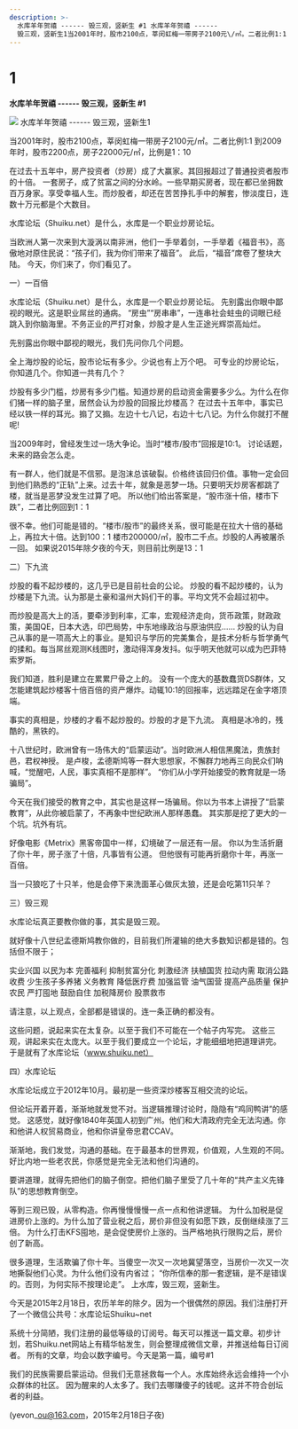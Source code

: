 ```yaml
---
description: >-
  水库羊年贺禧 ------ 毁三观，竖新生 #1 水库羊年贺禧 ------
  毁三观，竖新生1当2001年时，股市2100点，莘闵虹梅一带房子2100元\/㎡。二者比例1:1 到2009年
---
```


# 1

**水库羊年贺禧 ------ 毁三观，竖新生 \#1**

![](https://zhbjob.gitbooks.io/yevon_ou/content/640-2.jpeg) 水库羊年贺禧 ------ 毁三观，竖新生1

当2001年时，股市2100点，莘闵虹梅一带房子2100元\/㎡。二者比例1:1 到2009年时，股市2200点，房子22000元\/㎡，比例是1：10

在过去十五年中，房产投资者（炒房）成了大赢家。其回报超过了普通投资者股市的十倍。 一套房子，成了贫富之间的分水岭。一些早期买房者，现在都已坐拥数百万身家。享受幸福人生。而炒股者，却还在苦苦挣扎手中的解套，惨淡度日，连数十万元都是个大数目。

水库论坛（Shuiku.net）是什么，水库是一个职业炒房论坛。

当欧洲人第一次来到大漩涡以南非洲，他们一手举着剑，一手举着《福音书》，高傲地对原住民说：“孩子们，我为你们带来了福音”。 此后，“福音”席卷了整块大陆。 今天，你们来了，你们看见了。

一）一百倍

水库论坛（Shuiku.net）是什么，水库是一个职业炒房论坛。 先别露出你眼中鄙视的眼光。这是职业屌丝的通病。 “房虫”“房串串”，一连串社会蛀虫的词眼已经跳入到你脑海里。不务正业的严打对象，炒股才是人生正途光辉崇高灿烂。

先别露出你眼中鄙视的眼光，我们先问你几个问题。

全上海炒股的论坛，股市论坛有多少。少说也有上万个吧。 可专业的炒房论坛，你知道几个。你知道一共有几个？

炒股有多少门槛，炒房有多少门槛。知道炒房的启动资金需要多少么。为什么在你们猪一样的脑子里，居然会认为炒股的回报比炒楼高？ 在过去十五年中，事实已经以铁一样的耳光。搧了又搧。左边十七八记，右边十七八记。为什么你就打不醒呢!

当2009年时，曾经发生过一场大争论。当时“楼市\/股市”回报是10:1。 讨论话题，未来的路会怎么走。

有一群人，他们就是不信邪。是泡沫总该破裂。价格终该回归价值。事物一定会回到他们熟悉的“正轨”上来。过去十年，就象是恶梦一场。只要明天炒房客都跳了楼，就当是恶梦没发生过算了吧。 所以他们给出答案是，“股市涨十倍，楼市下跌”，二者比例回到1：1

很不幸。他们可能是错的。“楼市\/股市”的最终关系，很可能是在拉大十倍的基础上，再拉大十倍。达到100：1 楼市200000\/㎡，股市二千点。炒股的人再被屠杀一回。 如果说2015年除夕夜的今天，则目前比例是13：1

二）下九流

炒股的看不起炒楼的，这几乎已是目前社会的公论。 炒股的看不起炒楼的，认为炒楼是下九流。认为那是土豪和温州大妈们干的事。平均文凭不会超过初中。

而炒股是高大上的活，要牵涉到利率，汇率，宏观经济走向，货币政策，财政政策，美国QE，日本大选，印巴局势，中东地缘政治与原油供应…… 炒股的认为自己从事的是一项高大上的事业。是知识与学历的完美集合，是技术分析与哲学勇气的揉和。每当屌丝观测K线图时，激动得浑身发抖。似乎明天他就可以成为巴菲特索罗斯。

我们知道，胜利是建立在累累尸骨之上的。 没有一个庞大的基数蠢货DS群体，又怎能建筑起炒楼客十倍百倍的资产爆炸。动辄10:1的回报率，远远踏足在金字塔顶端。

事实的真相是，炒楼的才看不起炒股的。炒股的才是下九流。 真相是冰冷的，残酷的，黑铁的。

十八世纪时，欧洲曾有一场伟大的“启蒙运动”。当时欧洲人相信黑魔法，贵族封邑，君权神授。 是卢梭，孟德斯鸠等一群大思想家，不懈群力地再三向民众们呐喊，“觉醒吧，人民，事实真相不是那样”。 “你们从小学开始接受的教育就是一场骗局”。

今天在我们接受的教育之中，其实也是这样一场骗局。你以为书本上讲授了“启蒙教育”，从此你被启蒙了，不再象中世纪欧洲人那样愚蠢。 其实那是挖了更大的一个坑。坑外有坑。

好像电影《Metrix》黑客帝国中一样，幻境破了一层还有一层。 你以为生活折磨了你十年，房子涨了十倍，凡事皆有公道。 但他很有可能再折磨你十年，再涨一百倍。

当一只狼吃了十只羊，他是会停下来洗面革心做灰太狼，还是会吃第11只羊？

三）毁三观

水库论坛真正要教你做的事，其实是毁三观。

就好像十八世纪孟德斯鸠教你做的，目前我们所灌输的绝大多数知识都是错的。包括但不限于；

实业兴国 以民为本 完善福利 抑制贫富分化 刺激经济 扶植国货 拉动内需 取消公路收费 少生孩子多养猪 义务教育 降低医疗费 加强监管 油气国营 提高产品质量 保护农民 严打囤地 鼓励自住 加税降房价 股票救市

请注意，以上观点，全部都是错误的。连一条正确的都没有。

这些问题，说起来实在太复杂。以至于我们不可能在一个帖子内写完。 这些三观，讲起来实在太庞大。以至于我们要成立一个论坛，才能细细地把道理讲完。 于是就有了水库论坛（www.shuiku.net）

四）水库论坛

水库论坛成立于2012年10月。最初是一些资深炒楼客互相交流的论坛。

但论坛开着开着，渐渐地就发觉不对。当逻辑推理讨论时，隐隐有“鸡同鸭讲”的感觉。 这感觉，就好像1840年英国人初到广州。他们和大清政府完全无法沟通。你和他讲人权贸易商业，他和你讲皇帝忠君CCAV。

渐渐地，我们发觉，沟通的基础。在于最基本的世界观，价值观，人生观的不同。 好比内地一些老农民，你感觉是完全无法和他们沟通的。

要讲道理，就得先把他们的脑子倒空。把他们脑子里受了几十年的“共产主义先锋队”的思想教育倒空。

等到三观已毁，从零构造。你再慢慢慢慢一点一点和他讲逻辑。 为什么加税是促进房价上涨的。为什么加了营业税之后，房价非但没有如愿下跌，反倒继续涨了三倍。 为什么打击KFS囤地，是会促使房价上涨的。当严格地执行限购之后，房价创了新高。

很多道理，生活欺骗了你十年。当傻空一次又一次地冀望落空，当房价一次又一次地撕裂他们心灵。为什么他们没有内省过； “你所信奉的那一套逻辑，是不是错误的。否则，为何实际不按理论走”。 上水库，毁三观，竖新生。

今天是2015年2月18日，农历羊年的除夕。因为一个很偶然的原因。我们注册打开了一个微信公共号：水库论坛Shuiku~net

系统十分简陋，我们注册的最低等级的订阅号。每天可以推送一篇文章。初步计划，若Shuiku.net网站上有精华帖发生，则会整理成微信文章，并推送给每日订阅者。 所有的文章，均会以数字编号。今天是第一篇，编号\#1

我们的民族需要启蒙运动。但我们无意拯救每一个人。水库始终永远会维持一个小众群体的社区。 因为醒来的人太多了。我们去哪赚傻子的钱呢。这并不符合创坛者的利益。

\(yevon\_ou@163.com，2015年2月18日子夜\)


